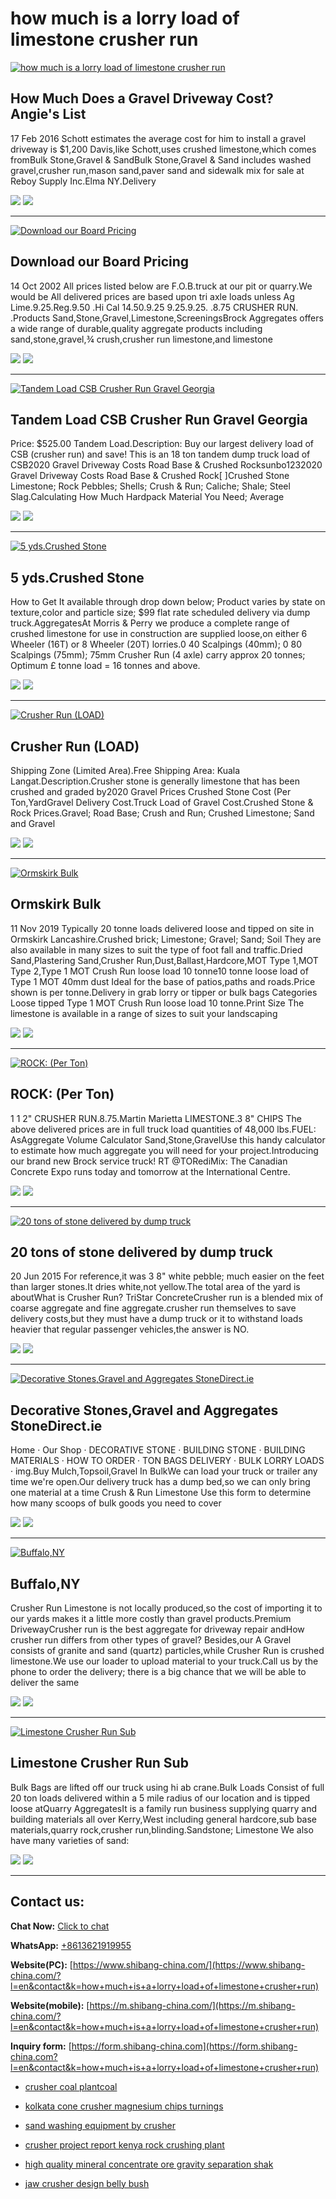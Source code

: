 # how much is a lorry load of limestone crusher run

<a href="https://swt.shibang-china.com/?l=en&img&k=how+much+is+a+lorry+load+of+limestone+crusher+run" target="_blank">![how much is a lorry load of limestone crusher run](http://static.shibang-china.com/all-800x300/1085.jpg)</a>

## How Much Does a Gravel Driveway Cost? Angie&#39;s List
17 Feb 2016 Schott estimates the average cost for him to install a gravel driveway is $1,200 Davis,like Schott,uses crushed limestone,which comes fromBulk Stone,Gravel &amp; SandBulk Stone,Gravel &amp; Sand includes washed gravel,crusher run,mason sand,paver sand and sidewalk mix for sale at Reboy Supply Inc.Elma NY.Delivery


<a href="https://whatsapp.shibangsoft.com/WhatsApp.php" target="_blank" title="WhatsApp">![](http://static.shibang-china.com/icon/whatsapp.png)</a> <a href="https://swt.shibang-china.com/?l=en&icon&k=how+much+is+a+lorry+load+of+limestone+crusher+run" target="_blank">![](http://static.shibang-china.com/icon/chat-en.png)</a>

---

<a href="https://swt.shibang-china.com/?l=en&img&k=how+much+is+a+lorry+load+of+limestone+crusher+run" target="_blank">![Download our Board Pricing](http://static.shibang-china.com/all-800x300/1232.jpg)</a>

## Download our Board Pricing
14 Oct 2002 All prices listed below are F.O.B.truck at our pit or quarry.We would be All delivered prices are based upon tri axle loads unless Ag Lime.9.25.Reg.9.50 .Hi Cal 14.50.9.25 9.25.9.25.  .8.75 CRUSHER RUN.  .Products Sand,Stone,Gravel,Limestone,ScreeningsBrock Aggregates offers a wide range of durable,quality aggregate products including sand,stone,gravel,¾ crush,crusher run limestone,and limestone


<a href="https://whatsapp.shibangsoft.com/WhatsApp.php" target="_blank" title="WhatsApp">![](http://static.shibang-china.com/icon/whatsapp.png)</a> <a href="https://swt.shibang-china.com/?l=en&icon&k=how+much+is+a+lorry+load+of+limestone+crusher+run" target="_blank">![](http://static.shibang-china.com/icon/chat-en.png)</a>

---

<a href="https://swt.shibang-china.com/?l=en&img&k=how+much+is+a+lorry+load+of+limestone+crusher+run" target="_blank">![Tandem Load CSB Crusher Run Gravel Georgia](http://static.shibang-china.com/all-800x300/450.jpg)</a>

## Tandem Load CSB Crusher Run Gravel Georgia
Price: $525.00 Tandem Load.Description: Buy our largest delivery load of CSB (crusher run) and save! This is an 18 ton tandem dump truck load of CSB2020 Gravel Driveway Costs Road Base &amp; Crushed Rocksunbo1232020 Gravel Driveway Costs Road Base &amp; Crushed Rock[ ]Crushed Stone Limestone; Rock Pebbles; Shells; Crush &amp; Run; Caliche; Shale; Steel Slag.Calculating How Much Hardpack Material You Need; Average


<a href="https://whatsapp.shibangsoft.com/WhatsApp.php" target="_blank" title="WhatsApp">![](http://static.shibang-china.com/icon/whatsapp.png)</a> <a href="https://swt.shibang-china.com/?l=en&icon&k=how+much+is+a+lorry+load+of+limestone+crusher+run" target="_blank">![](http://static.shibang-china.com/icon/chat-en.png)</a>

---

<a href="https://swt.shibang-china.com/?l=en&img&k=how+much+is+a+lorry+load+of+limestone+crusher+run" target="_blank">![5 yds.Crushed Stone](http://static.shibang-china.com/all-800x300/438.jpg)</a>

## 5 yds.Crushed Stone
How to Get It available through drop down below; Product varies by state on texture,color and particle size; $99 flat rate scheduled delivery via dump truck.AggregatesAt Morris &amp; Perry we produce a complete range of crushed limestone for use in construction are supplied loose,on either 6 Wheeler (16T) or 8 Wheeler (20T) lorries.0 40 Scalpings (40mm); 0 80 Scalpings (75mm); 75mm Crusher Run (4 axle) carry approx 20 tonnes; Optimum £ tonne load = 16 tonnes and above.


<a href="https://whatsapp.shibangsoft.com/WhatsApp.php" target="_blank" title="WhatsApp">![](http://static.shibang-china.com/icon/whatsapp.png)</a> <a href="https://swt.shibang-china.com/?l=en&icon&k=how+much+is+a+lorry+load+of+limestone+crusher+run" target="_blank">![](http://static.shibang-china.com/icon/chat-en.png)</a>

---

<a href="https://swt.shibang-china.com/?l=en&img&k=how+much+is+a+lorry+load+of+limestone+crusher+run" target="_blank">![Crusher Run (LOAD)](http://static.shibang-china.com/all-800x300/1103.jpg)</a>

## Crusher Run (LOAD)
Shipping Zone (Limited Area).Free Shipping Area: Kuala Langat.Description.Crusher stone is generally limestone that has been crushed and graded by2020 Gravel Prices Crushed Stone Cost (Per Ton,YardGravel Delivery Cost.Truck Load of Gravel Cost.Crushed Stone &amp; Rock Prices.Gravel; Road Base; Crush and Run; Crushed Limestone; Sand and Gravel


<a href="https://whatsapp.shibangsoft.com/WhatsApp.php" target="_blank" title="WhatsApp">![](http://static.shibang-china.com/icon/whatsapp.png)</a> <a href="https://swt.shibang-china.com/?l=en&icon&k=how+much+is+a+lorry+load+of+limestone+crusher+run" target="_blank">![](http://static.shibang-china.com/icon/chat-en.png)</a>

---

<a href="https://swt.shibang-china.com/?l=en&img&k=how+much+is+a+lorry+load+of+limestone+crusher+run" target="_blank">![Ormskirk Bulk](http://static.shibang-china.com/all-800x300/1132.jpg)</a>

## Ormskirk Bulk
11 Nov 2019 Typically 20 tonne loads delivered loose and tipped on site in Ormskirk Lancashire.Crushed brick; Limestone; Gravel; Sand; Soil They are also available in many sizes to suit the type of foot fall and traffic.Dried Sand,Plastering Sand,Crusher Run,Dust,Ballast,Hardcore,MOT Type 1,MOT Type 2,Type 1 MOT Crush Run loose load 10 tonne10 tonne loose load of Type 1 MOT 40mm dust Ideal for the base of patios,paths and roads.Price shown is per tonne.Delivery in grab lorry or tipper or bulk bags Categories Loose tipped Type 1 MOT Crush Run loose load 10 tonne.Print Size The limestone is available in a range of sizes to suit your landscaping


<a href="https://whatsapp.shibangsoft.com/WhatsApp.php" target="_blank" title="WhatsApp">![](http://static.shibang-china.com/icon/whatsapp.png)</a> <a href="https://swt.shibang-china.com/?l=en&icon&k=how+much+is+a+lorry+load+of+limestone+crusher+run" target="_blank">![](http://static.shibang-china.com/icon/chat-en.png)</a>

---

<a href="https://swt.shibang-china.com/?l=en&img&k=how+much+is+a+lorry+load+of+limestone+crusher+run" target="_blank">![ROCK: (Per Ton)](http://static.shibang-china.com/all-800x300/348.jpg)</a>

## ROCK: (Per Ton)
1 1 2&quot; CRUSHER RUN.8.75.Martin Marietta LIMESTONE.3 8&quot; CHIPS The above delivered prices are in full truck load quantities of 48,000 lbs.FUEL: AsAggregate Volume Calculator Sand,Stone,GravelUse this handy calculator to estimate how much aggregate you will need for your project.Introducing our brand new Brock service truck! RT @TORediMix: The Canadian Concrete Expo runs today and tomorrow at the International Centre.


<a href="https://whatsapp.shibangsoft.com/WhatsApp.php" target="_blank" title="WhatsApp">![](http://static.shibang-china.com/icon/whatsapp.png)</a> <a href="https://swt.shibang-china.com/?l=en&icon&k=how+much+is+a+lorry+load+of+limestone+crusher+run" target="_blank">![](http://static.shibang-china.com/icon/chat-en.png)</a>

---

<a href="https://swt.shibang-china.com/?l=en&img&k=how+much+is+a+lorry+load+of+limestone+crusher+run" target="_blank">![20 tons of stone delivered by dump truck](http://static.shibang-china.com/all-800x300/385.jpg)</a>

## 20 tons of stone delivered by dump truck
20 Jun 2015 For reference,it was 3 8&quot; white pebble; much easier on the feet than larger stones.It dries white,not yellow.The total area of the yard is aboutWhat is Crusher Run? TriStar ConcreteCrusher run is a blended mix of coarse aggregate and fine aggregate.crusher run themselves to save delivery costs,but they must have a dump truck or it to withstand loads heavier that regular passenger vehicles,the answer is NO.


<a href="https://whatsapp.shibangsoft.com/WhatsApp.php" target="_blank" title="WhatsApp">![](http://static.shibang-china.com/icon/whatsapp.png)</a> <a href="https://swt.shibang-china.com/?l=en&icon&k=how+much+is+a+lorry+load+of+limestone+crusher+run" target="_blank">![](http://static.shibang-china.com/icon/chat-en.png)</a>

---

<a href="https://swt.shibang-china.com/?l=en&img&k=how+much+is+a+lorry+load+of+limestone+crusher+run" target="_blank">![Decorative Stones,Gravel and Aggregates StoneDirect.ie](http://static.shibang-china.com/all-800x300/830.jpg)</a>

## Decorative Stones,Gravel and Aggregates StoneDirect.ie
Home &middot; Our Shop &middot; DECORATIVE STONE &middot; BUILDING STONE &middot; BUILDING MATERIALS &middot; HOW TO ORDER &middot; TON BAGS DELIVERY &middot; BULK LORRY LOADS &middot; img.Buy Mulch,Topsoil,Gravel In BulkWe can load your truck or trailer any time we&#39;re open.Our delivery truck has a dump bed,so we can only bring one material at a time Crush &amp; Run Limestone Use this form to determine how many scoops of bulk goods you need to cover


<a href="https://whatsapp.shibangsoft.com/WhatsApp.php" target="_blank" title="WhatsApp">![](http://static.shibang-china.com/icon/whatsapp.png)</a> <a href="https://swt.shibang-china.com/?l=en&icon&k=how+much+is+a+lorry+load+of+limestone+crusher+run" target="_blank">![](http://static.shibang-china.com/icon/chat-en.png)</a>

---

<a href="https://swt.shibang-china.com/?l=en&img&k=how+much+is+a+lorry+load+of+limestone+crusher+run" target="_blank">![Buffalo,NY](http://static.shibang-china.com/all-800x300/448.jpg)</a>

## Buffalo,NY
Crusher Run Limestone is not locally produced,so the cost of importing it to our yards makes it a little more costly than gravel products.Premium DrivewayCrusher run is the best aggregate for driveway repair andHow crusher run differs from other types of gravel? Besides,our A Gravel consists of granite and sand (quartz) particles,while Crusher Run is crushed limestone.We use our loader to upload material to your truck.Call us by the phone to order the delivery; there is a big chance that we will be able to deliver the same


<a href="https://whatsapp.shibangsoft.com/WhatsApp.php" target="_blank" title="WhatsApp">![](http://static.shibang-china.com/icon/whatsapp.png)</a> <a href="https://swt.shibang-china.com/?l=en&icon&k=how+much+is+a+lorry+load+of+limestone+crusher+run" target="_blank">![](http://static.shibang-china.com/icon/chat-en.png)</a>

---

<a href="https://swt.shibang-china.com/?l=en&img&k=how+much+is+a+lorry+load+of+limestone+crusher+run" target="_blank">![Limestone Crusher Run Sub](http://static.shibang-china.com/all-800x300/244.jpg)</a>

## Limestone Crusher Run Sub
Bulk Bags are lifted off our truck using hi ab crane.Bulk Loads Consist of full 20 ton loads delivered within a 5 mile radius of our location and is tipped loose atQuarry AggregatesIt is a family run business supplying quarry and building materials all over Kerry,West including general hardcore,sub base materials,quarry rock,crusher run,blinding.Sandstone; Limestone We also have many varieties of sand:


<a href="https://whatsapp.shibangsoft.com/WhatsApp.php" target="_blank" title="WhatsApp">![](http://static.shibang-china.com/icon/whatsapp.png)</a> <a href="https://swt.shibang-china.com/?l=en&icon&k=how+much+is+a+lorry+load+of+limestone+crusher+run" target="_blank">![](http://static.shibang-china.com/icon/chat-en.png)</a>

---
## Contact us:

**Chat Now:** [Click to chat](https://swt.shibang-china.com?l=en&contact&k=how+much+is+a+lorry+load+of+limestone+crusher+run)

**WhatsApp:**  [+8613621919955](https://whatsapp.shibangsoft.com/WhatsApp.php)

**Website(PC):** [https://www.shibang-china.com/](https://www.shibang-china.com/?l=en&contact&k=how+much+is+a+lorry+load+of+limestone+crusher+run)

**Website(mobile):** [https://m.shibang-china.com/](https://m.shibang-china.com/?l=en&contact&k=how+much+is+a+lorry+load+of+limestone+crusher+run)

**Inquiry form:** [https://form.shibang-china.com](https://form.shibang-china.com?l=en&contact&k=how+much+is+a+lorry+load+of+limestone+crusher+run)

* [crusher coal plantcoal](../170/crusher%20coal%20plantcoal.md)

* [kolkata cone crusher magnesium chips turnings](../170/kolkata%20cone%20crusher%20magnesium%20chips%20turnings.md)

* [sand washing equipment by crusher](../170/sand%20washing%20equipment%20by%20crusher.md)

* [crusher project report kenya rock crushing plant](../165/crusher%20project%20report%20kenya%20rock%20crushing%20plant.md)

* [high quality mineral concentrate ore gravity separation shak](../164/high%20quality%20mineral%20concentrate%20ore%20gravity%20separation%20shak.md)

* [jaw crusher design belly bush](../167/jaw%20crusher%20design%20belly%20bush.md)